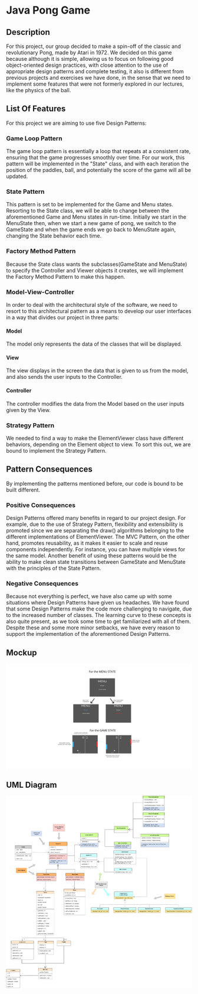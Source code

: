 # Java Pong Game

## Description
For this project, our group decided to make a spin-off of the classic and revolutionary Pong, made by Atari in 1972.
We decided on this game because although it is simple, allowing us to focus on following good object-oriented design practices,
with close attention to the use of appropriate design patterns and complete testing, it also is different from previous projects and exercises we have done,
in the sense that we need to implement some features that were not formerly explored in our lectures, like the physics of the ball.
## List Of Features
For this project we are aiming to use five Design Patterns:
### Game Loop Pattern
The game loop pattern is essentially a loop that repeats at a consistent rate, ensuring that the game progresses smoothly over time. For our work, this pattern will be implemented in the "State" class, and with each iteration the position of the paddles, ball, and potentially the score of the game will all be updated.  
### State Pattern
This pattern is set to be implemented for the Game and Menu states. Resorting to the State class, we will be able to change between the aforementioned Game and Menu states in run-time. Initially we start in the MenuState then, when we start a new game of pong, we switch to the GameState and when the game ends we go back to MenuState again, changing the State behavior each time.
### Factory Method Pattern
Because the State class wants the subclasses(GameState and MenuState) to specify the Controller and Viewer objects it creates, we will implement the Factory Method Pattern to make this happen.
### Model-View-Controller
In order to deal with the architectural style of the software, we need to resort to this architectural pattern as a means to develop our user interfaces in a way that divides our project in three parts:
  #### Model
The model only represents the data of the classes that will be displayed.
  #### View
The view displays in the screen the data that is given to us from the model, and also sends the user inputs to the Controller.
  #### Controller
The controller modifies the data from the Model based on the user inputs given by the View.
### Strategy Pattern
We needed to find a way to make the ElementViewer class have different behaviors, depending on the Element object to view. To sort this out, we are bound to implement the Strategy Pattern.
## Pattern Consequences
 By implementing the patterns mentioned before, our code is bound to be built different.
 ### Positive Consequences
 Design Patterns offered many benefits in regard to our project design. For example, due to the use of Strategy Pattern, flexibility and extensibility is promoted since we are separating the draw() algorithms belonging to the different implementations of ElementViewer. The MVC Pattern, on the other hand, promotes reusability, as it makes it easier to scale and reuse components independently. For instance, you can have multiple views for the same model. Another benefit of using these patterns would be the ability to make clean state transitions between GameState and MenuState with the principles of the State Pattern. 
 ### Negative Consequences
 Because not everything is perfect, we have also came up with some situations where Design Patterns have given us headaches. We have found that some Design Patterns make the code more challenging to navigate, due to the increased number of classes. The learning curve to these concepts is also quite present, as we took some time to get familiarized with all of them. Despite these and some more minor setbacks, we have every reason to support the implementation of the aforementioned Design Patterns.

## Mockup
![Pong Game Mockup](Mockup.png)
## UML Diagram
![UML Diagram](UML_Diagram.png)

